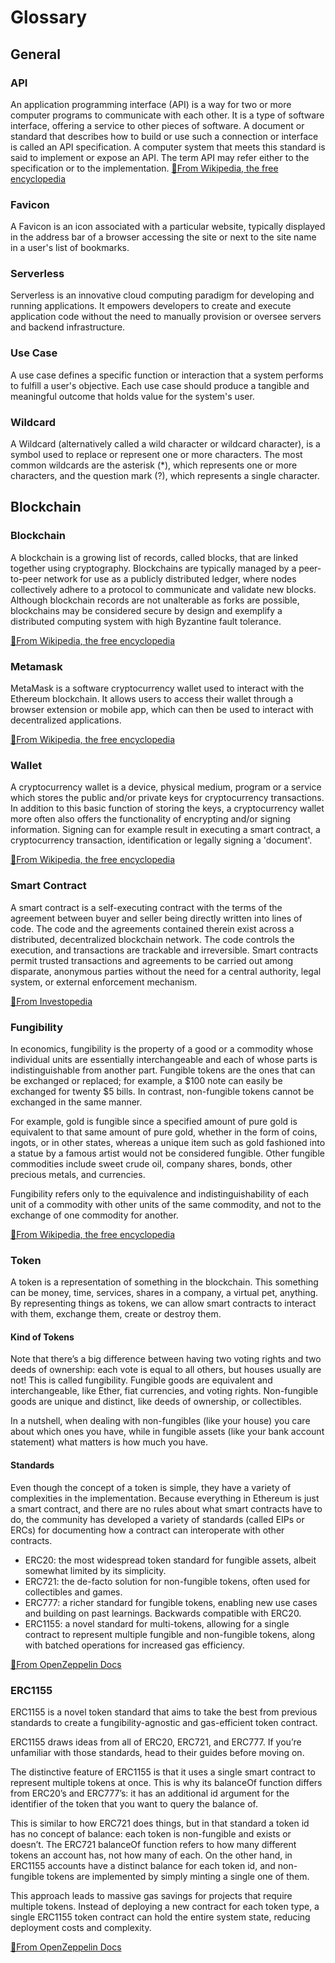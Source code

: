 # Glossary

## General

### API
An application programming interface (API) is a way for two or more computer programs to communicate with each other. It is a type of software interface, offering a service to other pieces of software. A document or standard that describes how to build or use such a connection or interface is called an API specification. A computer system that meets this standard is said to implement or expose an API. The term API may refer either to the specification or to the implementation.
[🔗From Wikipedia, the free encyclopedia](https://en.wikipedia.org/wiki/API)

### Favicon
A Favicon is an icon associated with a particular website, typically displayed in the address bar of a browser accessing the site or next to the site name in a user's list of bookmarks.

### Serverless
Serverless is an innovative cloud computing paradigm for developing and running applications. It empowers developers to create and execute application code without the need to manually provision or oversee servers and backend infrastructure.

### Use Case
A use case defines a specific function or interaction that a system performs to fulfill a user's objective. Each use case should produce a tangible and meaningful outcome that holds value for the system's user.

### Wildcard
A Wildcard (alternatively called a wild character or wildcard character), is a symbol used to replace or represent one or more characters. The most common wildcards are the asterisk (*), which represents one or more characters, and the question mark (?), which represents a single character.

## Blockchain

### Blockchain
A blockchain is a growing list of records, called blocks, that are linked together using cryptography.
Blockchains are typically managed by a peer-to-peer network for use as a publicly distributed ledger, where nodes collectively adhere to a protocol to communicate and validate new blocks. Although blockchain records are not unalterable as forks are possible, blockchains may be considered secure by design and exemplify a distributed computing system with high Byzantine fault tolerance.

[🔗From Wikipedia, the free encyclopedia](https://en.wikipedia.org/wiki/Blockchain)

### Metamask
MetaMask is a software cryptocurrency wallet used to interact with the Ethereum blockchain. 
It allows users to access their wallet through a browser extension or mobile app, which can then be used to interact with decentralized applications.

[🔗From Wikipedia, the free encyclopedia](https://en.wikipedia.org/wiki/MetaMask)

### Wallet
A cryptocurrency wallet is a device, physical medium, program or a service which stores the public and/or private keys for cryptocurrency transactions. 
In addition to this basic function of storing the keys, a cryptocurrency wallet more often also offers the functionality of encrypting and/or signing information. Signing can for example result in executing a smart contract, a cryptocurrency transaction, identification or legally signing a 'document'.

[🔗From Wikipedia, the free encyclopedia](https://en.wikipedia.org/wiki/Cryptocurrency_wallet)

### Smart Contract
A smart contract is a self-executing contract with the terms of the agreement between buyer and seller being directly written into lines of code. The code and the agreements contained therein exist across a distributed, decentralized blockchain network. The code controls the execution, and transactions are trackable and irreversible.
Smart contracts permit trusted transactions and agreements to be carried out among disparate, anonymous parties without the need for a central authority, legal system, or external enforcement mechanism.

[🔗From Investopedia](https://www.investopedia.com/terms/s/smart-contracts.asp)

### Fungibility
In economics, fungibility is the property of a good or a commodity whose individual units are essentially interchangeable and each of whose parts is indistinguishable from another part. Fungible tokens are the ones that can be exchanged or replaced; for example, a $100 note can easily be exchanged for twenty $5 bills. In contrast, non-fungible tokens cannot be exchanged in the same manner.

For example, gold is fungible since a specified amount of pure gold is equivalent to that same amount of pure gold, whether in the form of coins, ingots, or in other states, whereas a unique item such as gold fashioned into a statue by a famous artist would not be considered fungible. Other fungible commodities include sweet crude oil, company shares, bonds, other precious metals, and currencies.

Fungibility refers only to the equivalence and indistinguishability of each unit of a commodity with other units of the same commodity, and not to the exchange of one commodity for another.

[🔗From Wikipedia, the free encyclopedia](https://en.wikipedia.org/wiki/Fungibility)

### Token
A token is a representation of something in the blockchain. This something can be money, time, services, shares in a company, a virtual pet, anything. By representing things as tokens, we can allow smart contracts to interact with them, exchange them, create or destroy them.

#### Kind of Tokens
Note that there’s a big difference between having two voting rights and two deeds of ownership: each vote is equal to all others, but houses usually are not! This is called fungibility. Fungible goods are equivalent and interchangeable, like Ether, fiat currencies, and voting rights. Non-fungible goods are unique and distinct, like deeds of ownership, or collectibles.

In a nutshell, when dealing with non-fungibles (like your house) you care about which ones you have, while in fungible assets (like your bank account statement) what matters is how much you have.

#### Standards
Even though the concept of a token is simple, they have a variety of complexities in the implementation. Because everything in Ethereum is just a smart contract, and there are no rules about what smart contracts have to do, the community has developed a variety of standards (called EIPs or ERCs) for documenting how a contract can interoperate with other contracts.
* ERC20: the most widespread token standard for fungible assets, albeit somewhat limited by its simplicity.
* ERC721: the de-facto solution for non-fungible tokens, often used for collectibles and games.
* ERC777: a richer standard for fungible tokens, enabling new use cases and building on past learnings. Backwards compatible with ERC20.
* ERC1155: a novel standard for multi-tokens, allowing for a single contract to represent multiple fungible and non-fungible tokens, along with batched operations for increased gas efficiency.

[🔗From OpenZeppelin Docs](https://docs.openzeppelin.com/contracts/3.x/tokens#different-kinds-of-tokens)


### ERC1155
ERC1155 is a novel token standard that aims to take the best from previous standards to create a fungibility-agnostic and gas-efficient token contract.

ERC1155 draws ideas from all of ERC20, ERC721, and ERC777. If you’re unfamiliar with those standards, head to their guides before moving on.

The distinctive feature of ERC1155 is that it uses a single smart contract to represent multiple tokens at once. This is why its balanceOf function differs from ERC20’s and ERC777’s: it has an additional id argument for the identifier of the token that you want to query the balance of.

This is similar to how ERC721 does things, but in that standard a token id has no concept of balance: each token is non-fungible and exists or doesn’t. The ERC721 balanceOf function refers to how many different tokens an account has, not how many of each. On the other hand, in ERC1155 accounts have a distinct balance for each token id, and non-fungible tokens are implemented by simply minting a single one of them.

This approach leads to massive gas savings for projects that require multiple tokens. Instead of deploying a new contract for each token type, a single ERC1155 token contract can hold the entire system state, reducing deployment costs and complexity.

[🔗From OpenZeppelin Docs](https://docs.openzeppelin.com/contracts/3.x/erc1155#multi-token-standard)
